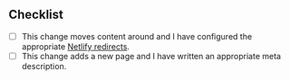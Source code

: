 <!-- Please, describe what this PR changes and why. -->

## Checklist

- [ ] This change moves content around and I have configured the appropriate [Netlify redirects](https://www.netlify.com/docs/redirects/).
- [ ] This change adds a new page and I have written an appropriate meta description.
